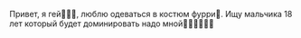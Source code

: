 Привет, я гей👨‍👨‍👧, люблю одеваться в костюм фурри🦄. Ищу мальчика 18 лет который будет доминировать надо мной🥵✨🍆💦💦💦
